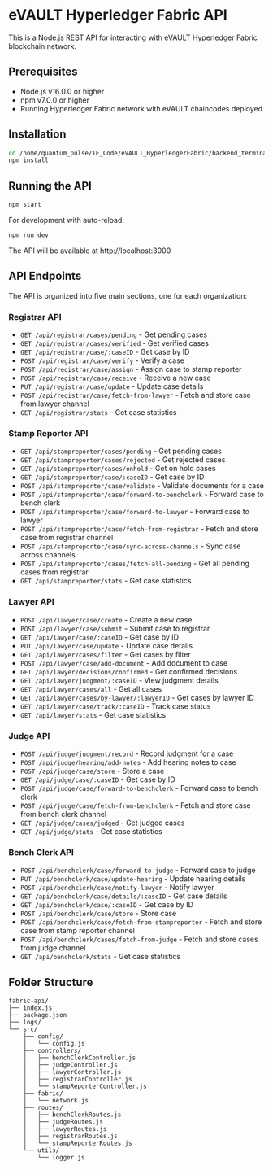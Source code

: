 # eVAULT Hyperledger Fabric API

This is a Node.js REST API for interacting with eVAULT Hyperledger Fabric blockchain network.

## Prerequisites

- Node.js v16.0.0 or higher
- npm v7.0.0 or higher
- Running Hyperledger Fabric network with eVAULT chaincodes deployed

## Installation

```bash
cd /home/quantum_pulse/TE_Code/eVAULT_HyperledgerFabric/backend_terminal/fabric-api
npm install
```

## Running the API

```bash
npm start
```

For development with auto-reload:

```bash
npm run dev
```

The API will be available at http://localhost:3000

## API Endpoints

The API is organized into five main sections, one for each organization:

### Registrar API

- `GET /api/registrar/cases/pending` - Get pending cases
- `GET /api/registrar/cases/verified` - Get verified cases
- `GET /api/registrar/case/:caseID` - Get case by ID
- `POST /api/registrar/case/verify` - Verify a case
- `POST /api/registrar/case/assign` - Assign case to stamp reporter
- `POST /api/registrar/case/receive` - Receive a new case
- `PUT /api/registrar/case/update` - Update case details
- `POST /api/registrar/case/fetch-from-lawyer` - Fetch and store case from lawyer channel
- `GET /api/registrar/stats` - Get case statistics

### Stamp Reporter API

- `GET /api/stampreporter/cases/pending` - Get pending cases
- `GET /api/stampreporter/cases/rejected` - Get rejected cases
- `GET /api/stampreporter/cases/onhold` - Get on hold cases
- `GET /api/stampreporter/case/:caseID` - Get case by ID
- `POST /api/stampreporter/case/validate` - Validate documents for a case
- `POST /api/stampreporter/case/forward-to-benchclerk` - Forward case to bench clerk
- `POST /api/stampreporter/case/forward-to-lawyer` - Forward case to lawyer
- `POST /api/stampreporter/case/fetch-from-registrar` - Fetch and store case from registrar channel
- `POST /api/stampreporter/case/sync-across-channels` - Sync case across channels
- `POST /api/stampreporter/cases/fetch-all-pending` - Get all pending cases from registrar
- `GET /api/stampreporter/stats` - Get case statistics

### Lawyer API

- `POST /api/lawyer/case/create` - Create a new case
- `POST /api/lawyer/case/submit` - Submit case to registrar
- `GET /api/lawyer/case/:caseID` - Get case by ID
- `PUT /api/lawyer/case/update` - Update case details
- `GET /api/lawyer/cases/filter` - Get cases by filter
- `POST /api/lawyer/case/add-document` - Add document to case
- `GET /api/lawyer/decisions/confirmed` - Get confirmed decisions
- `GET /api/lawyer/judgment/:caseID` - View judgment details
- `GET /api/lawyer/cases/all` - Get all cases
- `GET /api/lawyer/cases/by-lawyer/:lawyerID` - Get cases by lawyer ID
- `GET /api/lawyer/case/track/:caseID` - Track case status
- `GET /api/lawyer/stats` - Get case statistics

### Judge API

- `POST /api/judge/judgment/record` - Record judgment for a case
- `POST /api/judge/hearing/add-notes` - Add hearing notes to case
- `POST /api/judge/case/store` - Store a case
- `GET /api/judge/case/:caseID` - Get case by ID
- `POST /api/judge/case/forward-to-benchclerk` - Forward case to bench clerk
- `POST /api/judge/case/fetch-from-benchclerk` - Fetch and store case from bench clerk channel
- `GET /api/judge/cases/judged` - Get judged cases
- `GET /api/judge/stats` - Get case statistics

### Bench Clerk API

- `POST /api/benchclerk/case/forward-to-judge` - Forward case to judge
- `PUT /api/benchclerk/case/update-hearing` - Update hearing details
- `POST /api/benchclerk/case/notify-lawyer` - Notify lawyer
- `GET /api/benchclerk/case/details/:caseID` - Get case details
- `GET /api/benchclerk/case/:caseID` - Get case by ID
- `POST /api/benchclerk/case/store` - Store case
- `POST /api/benchclerk/case/fetch-from-stampreporter` - Fetch and store case from stamp reporter channel
- `POST /api/benchclerk/cases/fetch-from-judge` - Fetch and store cases from judge channel
- `GET /api/benchclerk/stats` - Get case statistics

## Folder Structure

```
fabric-api/
├── index.js
├── package.json
├── logs/
└── src/
    ├── config/
    │   └── config.js
    ├── controllers/
    │   ├── benchClerkController.js
    │   ├── judgeController.js
    │   ├── lawyerController.js
    │   ├── registrarController.js
    │   └── stampReporterController.js
    ├── fabric/
    │   └── network.js
    ├── routes/
    │   ├── benchClerkRoutes.js
    │   ├── judgeRoutes.js
    │   ├── lawyerRoutes.js
    │   ├── registrarRoutes.js
    │   └── stampReporterRoutes.js
    └── utils/
        └── logger.js
```
